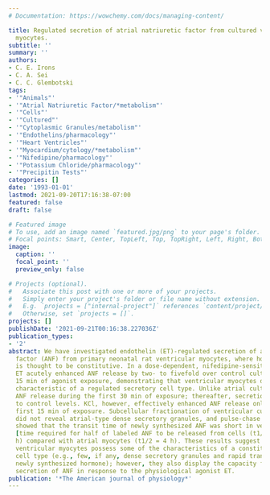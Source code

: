 ```yaml
---
# Documentation: https://wowchemy.com/docs/managing-content/

title: Regulated secretion of atrial natriuretic factor from cultured ventricular
  myocytes.
subtitle: ''
summary: ''
authors:
- C. E. Irons
- C. A. Sei
- C. C. Glembotski
tags:
- '"Animals"'
- '"Atrial Natriuretic Factor/*metabolism"'
- '"Cells"'
- '"Cultured"'
- '"Cytoplasmic Granules/metabolism"'
- '"Endothelins/pharmacology"'
- '"Heart Ventricles"'
- '"Myocardium/cytology/*metabolism"'
- '"Nifedipine/pharmacology"'
- '"Potassium Chloride/pharmacology"'
- '"Precipitin Tests"'
categories: []
date: '1993-01-01'
lastmod: 2021-09-20T17:16:38-07:00
featured: false
draft: false

# Featured image
# To use, add an image named `featured.jpg/png` to your page's folder.
# Focal points: Smart, Center, TopLeft, Top, TopRight, Left, Right, BottomLeft, Bottom, BottomRight.
image:
  caption: ''
  focal_point: ''
  preview_only: false

# Projects (optional).
#   Associate this post with one or more of your projects.
#   Simply enter your project's folder or file name without extension.
#   E.g. `projects = ["internal-project"]` references `content/project/deep-learning/index.md`.
#   Otherwise, set `projects = []`.
projects: []
publishDate: '2021-09-21T00:16:38.227036Z'
publication_types:
- '2'
abstract: We have investigated endothelin (ET)-regulated secretion of atrial natriuretic
  factor (ANF) from primary neonatal rat ventricular myocytes, where hormone release
  is thought to be constitutive. In a dose-dependent, nifedipine-sensitive manner,
  ET acutely enhanced ANF release by two- to fivefold over control cultures within
  15 min of agonist exposure, demonstrating that ventricular myocytes display a primary
  characteristic of a regulated secretory cell type. Unlike atrial cultures, ET enhanced
  ANF release during the first 30 min of exposure; thereafter, secretion rates returned
  to control levels. KCl, however, effectively enhanced ANF release only during the
  first 15 min of exposure. Subcellular fractionation of ventricular culture homogenates
  did not reveal atrial-type dense secretory granules, and pulse-chase labeling experiments
  showed that the transit time of newly synthesized ANF was short in ventricular myocytes
  [time required for half of labeled ANF to be released from cells (t1/2) = 0.5-1.5
  h) compared with atrial myocytes (t1/2 = 4 h). These results suggest that, whereas
  ventricular myocytes possess some of the characteristics of a constitutively secreting
  cell type (e.g., few, if any, dense secretory granules and rapid transit time for
  newly synthesized hormone); however, they also display the capacity for regulated
  secretion of ANF in response to the physiological agonist ET.
publication: '*The American journal of physiology*'
---
```

